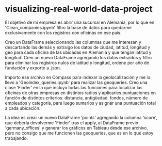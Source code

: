 # visualizing-real-world-data-project

El objetivo de mi empresa es abrir una sucursal en Alemania, por lo que en 'Clean_companies.ipynb' filtro la base de datos para quedarme exclusivamente con los registros con oficinas en ese país.

Creo un DataFrame seleccionando las columnas que me interesan y descartando las demás y extraigo los datos de ciudad, latitud, longitud y geo para cada oficina de las ubicadas en Alemania y que tengan latitud y longitud. Creo un nuevo DataFrame agregando los datos extraídos y filtro para eliminar los registros nulos de latitud y longitud, ordeno por año de fundación y exporto a .json.

Importo ese archivo en Compass para indexar la geolocalización y me lo llevo a 'Geoindex_queries.ipynb' para realizar las geoqueries. Creo una clase 'Finder' en la que incluyo todas las funciones para localizar las oficinas de otras empresas en distintos radios y aplicarles puntuaciones en función de distintos criterios: distancia, antigüedad, fondos, número de empleados y categoría, para luego sumarlos y asignar una puntuación total a cada ubicación.

La idea es crear un nuevo DataFrame 'points' agregando la columna 'score', que debería devolverme 'Finder' tras el apply, al DataFrame previo 'germany_offices' y generar los gráficos en Tableau desde ese archivo, pero no consigo que me funcionen las geoqueries, que es en lo que estoy trabajando.